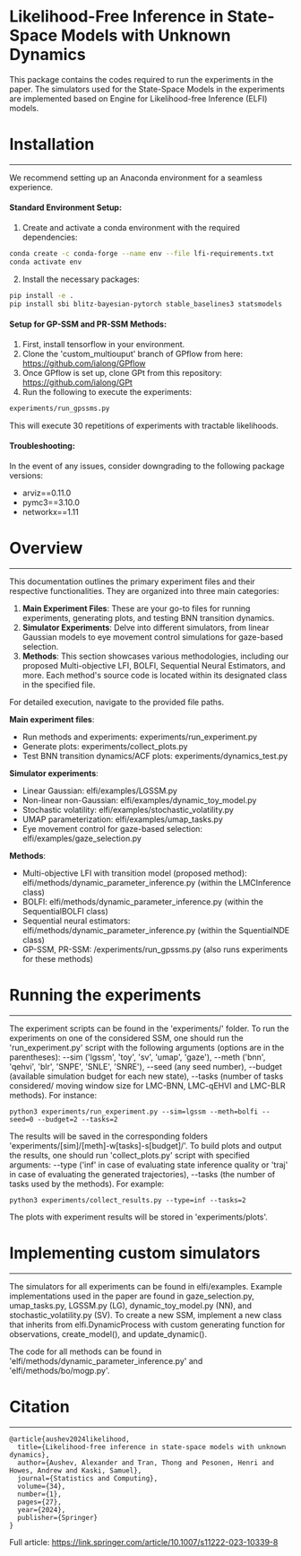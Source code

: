 Likelihood-Free Inference in State-Space Models with Unknown Dynamics
=====================================================================

This package contains the codes required to run the experiments in the paper. The simulators used for the State-Space Models in the experiments are implemented based on Engine for Likelihood-free Inference (ELFI) models.

# Installation
------------
We recommend setting up an Anaconda environment for a seamless experience.

#### Standard Environment Setup:

1. Create and activate a conda environment with the required dependencies:
```bash
conda create -c conda-forge --name env --file lfi-requirements.txt
conda activate env
```
2. Install the necessary packages:
```bash
pip install -e .
pip install sbi blitz-bayesian-pytorch stable_baselines3 statsmodels
```

#### Setup for GP-SSM and PR-SSM Methods:

1. First, install tensorflow in your environment.
2. Clone the 'custom_multiouput' branch of GPflow from here: https://github.com/ialong/GPflow 
3. Once GPflow is set up, clone GPt from this repository: https://github.com/ialong/GPt
4. Run the following to execute the experiments:
```bash
experiments/run_gpssms.py
```

This will execute 30 repetitions of experiments with tractable likelihoods.

#### Troubleshooting:
In the event of any issues, consider downgrading to the following package versions:
- arviz==0.11.0
- pymc3==3.10.0
- networkx==1.11


# Overview
--------

This documentation outlines the primary experiment files and their respective functionalities. They are organized into three main categories:

1. **Main Experiment Files**: These are your go-to files for running experiments, generating plots, and testing BNN transition dynamics.
2. **Simulator Experiments**: Delve into different simulators, from linear Gaussian models to eye movement control simulations for gaze-based selection.
3. **Methods**: This section showcases various methodologies, including our proposed Multi-objective LFI, BOLFI, Sequential Neural Estimators, and more. Each method's source code is located within its designated class in the specified file.

For detailed execution, navigate to the provided file paths.

**Main experiment files**:
- Run methods and experiments: experiments/run_experiment.py 
- Generate plots: experiments/collect_plots.py
- Test BNN transition dynamics/ACF plots: experiments/dynamics_test.py

**Simulator experiments**:
- Linear Gaussian: elfi/examples/LGSSM.py
- Non-linear non-Gaussian: elfi/examples/dynamic_toy_model.py
- Stochastic volatility:  elfi/examples/stochastic_volatility.py
- UMAP parameterization: elfi/examples/umap_tasks.py
- Eye movement control for gaze-based selection: elfi/examples/gaze_selection.py

**Methods**:
- Multi-objective LFI with transition model (proposed method): elfi/methods/dynamic\_parameter\_inference.py (within the LMCInference class)
- BOLFI: elfi/methods/dynamic\_parameter\_inference.py (within the SequentialBOLFI class)
- Sequential neural estimators: elfi/methods/dynamic\_parameter\_inference.py (within the SquentialNDE class)
- GP-SSM, PR-SSM: /experiments/run_gpssms.py (also runs experiments for these methods)


# Running the experiments
-----------------------
The experiment scripts can be found in the 'experiments/' folder. To run the experiments on one of the considered SSM, one should run the 'run_experiment.py' script with the following arguments (options are in the parentheses): --sim ('lgssm', 'toy', 'sv', 'umap', 'gaze'), --meth ('bnn', 'qehvi', 'blr', 'SNPE', 'SNLE', 'SNRE'), --seed (any seed number), --budget (available simulation budget for each new state), --tasks (number of tasks considered/ moving window size for LMC-BNN, LMC-qEHVI and LMC-BLR methods). For instance:

```
python3 experiments/run_experiment.py --sim=lgssm --meth=bolfi --seed=0 --budget=2 --tasks=2
```

The results will be saved in the corresponding folders 'experiments/[sim]/[meth]-w[tasks]-s[budget]/'. To build plots and output the results, one should run 'collect_plots.py' script with specified arguments: --type ('inf' in case of evaluating state inference quality or 'traj' in case of evaluating the generated trajectories), --tasks (the number of tasks used by the methods). For example:

```
python3 experiments/collect_results.py --type=inf --tasks=2
```

The plots with experiment results will be stored in 'experiments/plots'.


# Implementing custom simulators
------------------------------
The simulators for all experiments can be found in elfi/examples. Example implementations used in the paper are found in gaze_selection.py, umap_tasks.py, LGSSM.py (LG), dynamic_toy_model.py (NN), and stochastic_volatility.py (SV). To create a new SSM, implement a new class that inherits from elfi.DynamicProcess with custom generating function for observations, create_model(), and update_dynamic().

The code for all methods can be found in 'elfi/methods/dynamic_parameter_inference.py' and 'elfi/methods/bo/mogp.py'.

# Citation
--------

```
@article{aushev2024likelihood,
  title={Likelihood-free inference in state-space models with unknown dynamics},
  author={Aushev, Alexander and Tran, Thong and Pesonen, Henri and Howes, Andrew and Kaski, Samuel},
  journal={Statistics and Computing},
  volume={34},
  number={1},
  pages={27},
  year={2024},
  publisher={Springer}
}

```
Full article: https://link.springer.com/article/10.1007/s11222-023-10339-8
